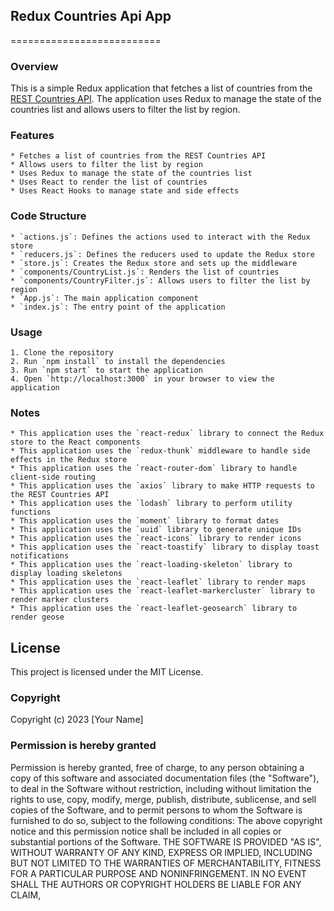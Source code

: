 ## Redux Countries Api App
==========================
### Overview
This is a simple Redux application that fetches a list of countries from the [REST Countries API](
    https://restcountries.com/). The application uses Redux to manage the state of the countries list and
    allows users to filter the list by region.
### Features
    * Fetches a list of countries from the REST Countries API
    * Allows users to filter the list by region
    * Uses Redux to manage the state of the countries list
    * Uses React to render the list of countries
    * Uses React Hooks to manage state and side effects
### Code Structure
    * `actions.js`: Defines the actions used to interact with the Redux store
    * `reducers.js`: Defines the reducers used to update the Redux store
    * `store.js`: Creates the Redux store and sets up the middleware
    * `components/CountryList.js`: Renders the list of countries
    * `components/CountryFilter.js`: Allows users to filter the list by region
    * `App.js`: The main application component
    * `index.js`: The entry point of the application
### Usage
    1. Clone the repository
    2. Run `npm install` to install the dependencies
    3. Run `npm start` to start the application
    4. Open `http://localhost:3000` in your browser to view the application
### Notes
    * This application uses the `react-redux` library to connect the Redux store to the React components
    * This application uses the `redux-thunk` middleware to handle side effects in the Redux store
    * This application uses the `react-router-dom` library to handle client-side routing
    * This application uses the `axios` library to make HTTP requests to the REST Countries API
    * This application uses the `lodash` library to perform utility functions
    * This application uses the `moment` library to format dates
    * This application uses the `uuid` library to generate unique IDs
    * This application uses the `react-icons` library to render icons
    * This application uses the `react-toastify` library to display toast notifications
    * This application uses the `react-loading-skeleton` library to display loading skeletons
    * This application uses the `react-leaflet` library to render maps
    * This application uses the `react-leaflet-markercluster` library to render marker clusters
    * This application uses the `react-leaflet-geosearch` library to render geose

## License
This project is licensed under the MIT License.
### Copyright
Copyright (c) 2023 [Your Name]
### Permission is hereby granted
Permission is hereby granted, free of charge, to any person obtaining a copy of this software and associated
documentation files (the "Software"), to deal in the Software without restriction, including without
limitation the rights to use, copy, modify, merge, publish, distribute, sublicense, and
sell copies of the Software, and to permit persons to whom the Software is furnished to do so,
subject to the following conditions:
The above copyright notice and this permission notice shall be included in all copies or substantial
portions of the Software.
THE SOFTWARE IS PROVIDED "AS IS", WITHOUT WARRANTY OF ANY KIND, EXPRESS OR IMPLIED, INCLUDING BUT
NOT LIMITED TO THE WARRANTIES OF MERCHANTABILITY, FITNESS FOR A PARTICULAR PURPOSE AND
NONINFRINGEMENT. IN NO EVENT SHALL THE AUTHORS OR COPYRIGHT HOLDERS BE LIABLE FOR ANY CLAIM,
